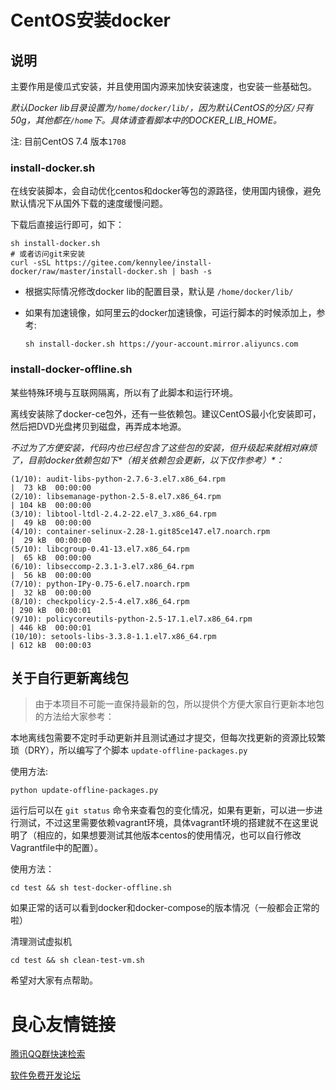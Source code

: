 # CentOS安装docker

## 说明

主要作用是傻瓜式安装，并且使用国内源来加快安装速度，也安装一些基础包。

*默认Docker lib目录设置为`/home/docker/lib/`，因为默认CentOS的分区`/`只有50g，其他都在`/home`下。具体请查看脚本中的DOCKER_LIB_HOME。*

注: 目前CentOS 7.4 版本`1708`

### install-docker.sh

在线安装脚本，会自动优化centos和docker等包的源路径，使用国内镜像，避免默认情况下从国外下载的速度缓慢问题。

下载后直接运行即可，如下：

```
sh install-docker.sh
# 或者访问git来安装
curl -sSL https://gitee.com/kennylee/install-docker/raw/master/install-docker.sh | bash -s
```

* 根据实际情况修改docker lib的配置目录，默认是 `/home/docker/lib/`
* 如果有加速镜像，如阿里云的docker加速镜像，可运行脚本的时候添加上，参考:

	```
	sh install-docker.sh https://your-account.mirror.aliyuncs.com
	```

### install-docker-offline.sh

某些特殊环境与互联网隔离，所以有了此脚本和运行环境。

离线安装除了docker-ce包外，还有一些依赖包。建议CentOS最小化安装即可，然后把DVD光盘拷贝到磁盘，再弄成本地源。

_不过为了方便安装，代码内也已经包含了这些包的安装，但升级起来就相对麻烦了，目前docker依赖包如下*（相关依赖包会更新，以下仅作参考）*：_

```
(1/10): audit-libs-python-2.7.6-3.el7.x86_64.rpm                                                                                                              |  73 kB  00:00:00     
(2/10): libsemanage-python-2.5-8.el7.x86_64.rpm                                                                                                               | 104 kB  00:00:00     
(3/10): libtool-ltdl-2.4.2-22.el7_3.x86_64.rpm                                                                                                                |  49 kB  00:00:00     
(4/10): container-selinux-2.28-1.git85ce147.el7.noarch.rpm                                                                                                    |  29 kB  00:00:00     
(5/10): libcgroup-0.41-13.el7.x86_64.rpm                                                                                                                      |  65 kB  00:00:00     
(6/10): libseccomp-2.3.1-3.el7.x86_64.rpm                                                                                                                     |  56 kB  00:00:00     
(7/10): python-IPy-0.75-6.el7.noarch.rpm                                                                                                                      |  32 kB  00:00:00     
(8/10): checkpolicy-2.5-4.el7.x86_64.rpm                                                                                                                      | 290 kB  00:00:01     
(9/10): policycoreutils-python-2.5-17.1.el7.x86_64.rpm                                                                                                        | 446 kB  00:00:01     
(10/10): setools-libs-3.3.8-1.1.el7.x86_64.rpm                                                                                                                | 612 kB  00:00:03  
```

## 关于自行更新离线包

>由于本项目不可能一直保持最新的包，所以提供个方便大家自行更新本地包的方法给大家参考：

本地离线包需要不定时手动更新并且测试通过才提交，但每次找更新的资源比较繁琐（DRY），所以编写了个脚本 `update-offline-packages.py`

使用方法:

```
python update-offline-packages.py
```

运行后可以在 `git status` 命令来查看包的变化情况，如果有更新，可以进一步进行测试，不过这里需要依赖vagrant环境，具体vagrant环境的搭建就不在这里说明了（相应的，如果想要测试其他版本centos的使用情况，也可以自行修改Vagrantfile中的配置）。

使用方法：

```
cd test && sh test-docker-offline.sh
```

如果正常的话可以看到docker和docker-compose的版本情况（一般都会正常的啦）

清理测试虚拟机

```
cd test && sh clean-test-vm.sh
```

希望对大家有点帮助。






 # 良心友情链接

[腾讯QQ群快速检索](http://u.720life.cn/s/8cf73f7c)

[软件免费开发论坛](http://u.720life.cn/s/bbb01dc0)